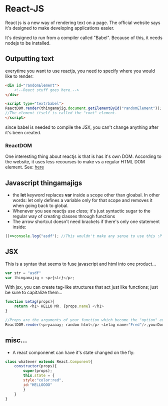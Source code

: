 React-JS
========

React js is a new way of rendering text on a page.
The official website says it's designed to make developing applications easier.

It's designed to run from a compiler called "Babel". Because of this, it needs nodejs to be installed.

## Outputting text
everytime you want to use reactjs, you need to specify where you would like to render:
```html
<div id="randomElement">
	<!--React stuff goes here.-->
</div>

<script type="text/babel">
ReactDOM.render(thingamajig,document.getElementById("randomElement"));
//The element itself is called the "root" element.
</script>
```
since babel is needed to compile the JSX, you can't change anything after it's been created.

### ReactDOM
One interesting thing about reactjs is that is has it's own DOM. According to the website, it uses less recourses to make vs a regular HTML DOM element. See: [here](https://reactjs.org/docs/rendering-elements.html#rendering-an-element-into-the-dom)

## Javascript thingamajigs
* the **let** keyword replaces **var** inside a scope other than gloabal. In other words: let only defines a variable only for that scope and removes it when going back to global.
* Whenever you see reactjs use *class*; it's just syntactic sugar to the regular way of creating classes through functions
* The arrow shortcut doesn't need brackets if there's only one statement inside:
```js
()=>console.log("asdf"); //This wouldn't make any sense to use this :P
```

## JSX
This is a syntax that seems to fuse javascript and html into one product...
```js
var str = "asdf"
var thingamajig = <p>{str}</p>;
```
With jsx, you can create tag-like structures that act just like functions; just be sure to capitalize them...
```js
function Letag(props){
	return <h1> HELLO MR. {props.name} </h1>
}

//Props are the arguments of your function which become the "option" equivelent in your shiny new tag.
ReactDOM.render(<p>yaaaay; random html</p> <Letag name="Fred"/>,yourDomElementHere);
```

## misc...
* A react componenet can have it's state changed on the fly:
```js
class whatever extends React.Component{
	constructor(props){
		super(props);
		this.state = {
		style:"color:red",
		id:"HELLOOOO"
		}
	}
}
```